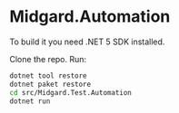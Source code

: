 # Midgard.Automation

To build it you need .NET 5 SDK installed.

Clone the repo. Run:

```bash
dotnet tool restore
dotnet paket restore
cd src/Midgard.Test.Automation
dotnet run
```
